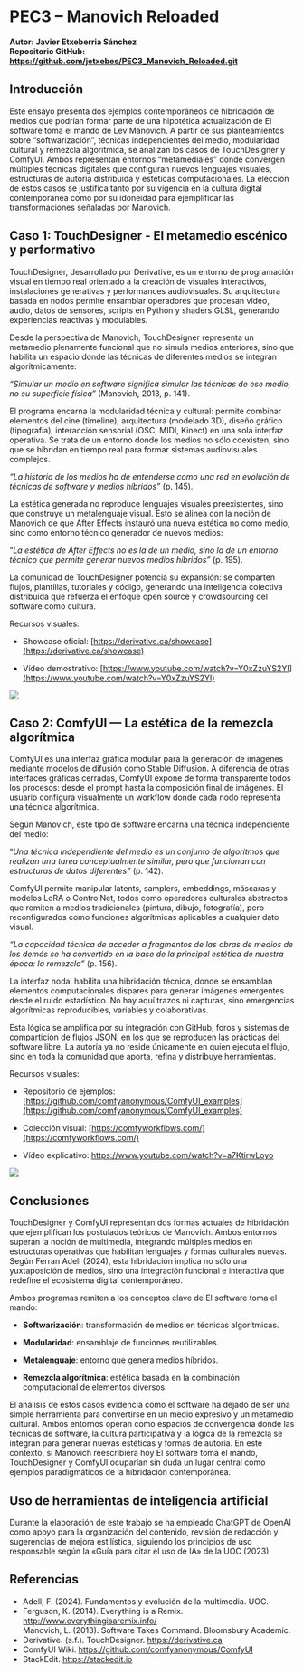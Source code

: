 # **PEC3 – Manovich Reloaded**

**Autor: Javier Etxeberria Sánchez  
Repositorio GitHub:  [https://github.com/jetxebes/PEC3_Manovich_Reloaded.git  
](https://github.com/jetxebes/PEC3_Manovich_Reloaded.git)**


## **Introducción**

Este ensayo presenta dos ejemplos contemporáneos de hibridación de medios que podrían formar parte de una hipotética actualización de El software toma el mando de Lev Manovich. A partir de sus planteamientos sobre “softwarización”, técnicas independientes del medio, modularidad cultural y remezcla algorítmica, se analizan los casos de TouchDesigner y ComfyUI. Ambos representan entornos “metamediales” donde convergen múltiples técnicas digitales que configuran nuevos lenguajes visuales, estructuras de autoría distribuida y estéticas computacionales. La elección de estos casos se justifica tanto por su vigencia en la cultura digital contemporánea como por su idoneidad para ejemplificar las transformaciones señaladas por Manovich.


## **Caso 1: TouchDesigner - El metamedio escénico y performativo**

TouchDesigner, desarrollado por Derivative, es un entorno de programación visual en tiempo real orientado a la creación de visuales interactivos, instalaciones generativas y performances audiovisuales. Su arquitectura basada en nodos permite ensamblar operadores que procesan vídeo, audio, datos de sensores, scripts en Python y shaders GLSL, generando experiencias reactivas y modulables.

Desde la perspectiva de Manovich, TouchDesigner representa un metamedio plenamente funcional que no simula medios anteriores, sino que habilita un espacio donde las técnicas de diferentes medios se integran algorítmicamente:

*“Simular un medio en software significa simular las técnicas de ese medio, no su superficie física”* (Manovich, 2013, p. 141).

El programa encarna la modularidad técnica y cultural: permite combinar elementos del cine (timeline), arquitectura (modelado 3D), diseño gráfico (tipografía), interacción sensorial (OSC, MIDI, Kinect) en una sola interfaz operativa. Se trata de un entorno donde los medios no sólo coexisten, sino que se hibridan en tiempo real para formar sistemas audiovisuales complejos.

*“La historia de los medios ha de entenderse como una red en evolución de técnicas de software y medios híbridos”* (p. 145).

La estética generada no reproduce lenguajes visuales preexistentes, sino que construye un metalenguaje visual. Esto se alinea con la noción de Manovich de que After Effects instauró una nueva estética no como medio, sino como entorno técnico generador de nuevos medios:

“*La estética de After Effects no es la de un medio, sino la de un entorno técnico que permite generar nuevos medios híbridos”* (p. 195).

La comunidad de TouchDesigner potencia su expansión: se comparten flujos, plantillas, tutoriales y código, generando una inteligencia colectiva distribuida que refuerza el enfoque open source y crowdsourcing del software como cultura.

Recursos visuales:

- Showcase oficial: [https://derivative.ca/showcase](https://derivative.ca/showcase)
    
- Vídeo demostrativo: [https://www.youtube.com/watch?v=Y0xZzuYS2YI](https://www.youtube.com/watch?v=Y0xZzuYS2YI)

**![](https://lh7-rt.googleusercontent.com/docsz/AD_4nXcrqE_cLRLLATGS5-NxTTiwhbDCWiJ4JDtNwytd91OEpHi_5-r16byRAmrD7uqxJKTW4W6IlzYSnosakxctZbfRtwlh1s7z12qy3f6hGkPqk-i5Vt40iirku70o44m3A5grI-AQLQ?key=0q3dibSTk2o3WQDl9krjZQ)**


## **Caso 2: ComfyUI — La estética de la remezcla algorítmica**

ComfyUI es una interfaz gráfica modular para la generación de imágenes mediante modelos de difusión como Stable Diffusion. A diferencia de otras interfaces gráficas cerradas, ComfyUI expone de forma transparente todos los procesos: desde el prompt hasta la composición final de imágenes. El usuario configura visualmente un workflow donde cada nodo representa una técnica algorítmica.

Según Manovich, este tipo de software encarna una técnica independiente del medio:

“*Una técnica independiente del medio es un conjunto de algoritmos que realizan una tarea conceptualmente similar, pero que funcionan con estructuras de datos diferentes”* (p. 142).

ComfyUI permite manipular latents, samplers, embeddings, máscaras y modelos LoRA o ControlNet, todos como operadores culturales abstractos que remiten a medios tradicionales (pintura, dibujo, fotografía), pero reconfigurados como funciones algorítmicas aplicables a cualquier dato visual.

*“La capacidad técnica de acceder a fragmentos de las obras de medios de los demás se ha convertido en la base de la principal estética de nuestra época: la remezcla”* (p. 156).

La interfaz nodal habilita una hibridación técnica, donde se ensamblan elementos computacionales dispares para generar imágenes emergentes desde el ruido estadístico. No hay aquí trazos ni capturas, sino emergencias algorítmicas reproducibles, variables y colaborativas.

Esta lógica se amplifica por su integración con GitHub, foros y sistemas de compartición de flujos JSON, en los que se reproducen las prácticas del software libre. La autoría ya no reside únicamente en quien ejecuta el flujo, sino en toda la comunidad que aporta, refina y distribuye herramientas.

Recursos visuales:

- Repositorio de ejemplos: [https://github.com/comfyanonymous/ComfyUI_examples](https://github.com/comfyanonymous/ComfyUI_examples)
    
- Colección visual: [https://comfyworkflows.com/](https://comfyworkflows.com/)
    
- Vídeo explicativo: [https://www.youtube.com/watch?v=a7KtirwLoyo  
](https://www.youtube.com/watch?v=a7KtirwLoyo)

**![](https://lh7-rt.googleusercontent.com/docsz/AD_4nXfhQoVx_4zWusNuGsqihwWTlw6yup2DIAT5dPj5ij_89GdRV5pGQ2TMnhCk-4ZPJyLMxMKYpT77XmyuYgexCUE1Seth7RpjKbFJc22ZMJs8oXUChEKvut6-1dC-T2Gn0bXUl_Y9vg?key=0q3dibSTk2o3WQDl9krjZQ)**


## **Conclusiones**

TouchDesigner y ComfyUI representan dos formas actuales de hibridación que ejemplifican los postulados teóricos de Manovich. Ambos entornos superan la noción de multimedia, integrando múltiples medios en estructuras operativas que habilitan lenguajes y formas culturales nuevas. Según Ferran Adell (2024), esta hibridación implica no sólo una yuxtaposición de medios, sino una integración funcional e interactiva que redefine el ecosistema digital contemporáneo.

Ambos programas remiten a los conceptos clave de El software toma el mando:

-   **Softwarización**: transformación de medios en técnicas algorítmicas.
    
-   **Modularidad**: ensamblaje de funciones reutilizables.
    
-   **Metalenguaje**: entorno que genera medios híbridos.
    
-   **Remezcla algorítmica**: estética basada en la combinación computacional de elementos diversos.

El análisis de estos casos evidencia cómo el software ha dejado de ser una simple herramienta para convertirse en un medio expresivo y un metamedio cultural. Ambos entornos operan como espacios de convergencia donde las técnicas de software, la cultura participativa y la lógica de la remezcla se integran para generar nuevas estéticas y formas de autoría. En este contexto, si Manovich reescribiera hoy El software toma el mando, TouchDesigner y ComfyUI ocuparían sin duda un lugar central como ejemplos paradigmáticos de la hibridación contemporánea.


## **Uso de herramientas de inteligencia artificial**

Durante la elaboración de este trabajo se ha empleado ChatGPT de OpenAI como apoyo para la organización del contenido, revisión de redacción y sugerencias de mejora estilística, siguiendo los principios de uso responsable según la «Guía para citar el uso de IA» de la UOC (2023).


## **Referencias**

- Adell, F. (2024). Fundamentos y evolución de la multimedia. UOC.  
- Ferguson, K. (2014). Everything is a Remix. [http://www.everythingisaremix.info/  
](http://www.everythingisaremix.info/)Manovich, L. (2013). Software Takes Command. Bloomsbury Academic.  
- Derivative. (s.f.). TouchDesigner. [https://derivative.ca  
](https://derivative.ca)
- ComfyUI Wiki. [https://github.com/comfyanonymous/ComfyUI  
](https://github.com/comfyanonymous/ComfyUI)
- StackEdit. [https://stackedit.io  
](https://stackedit.io)
